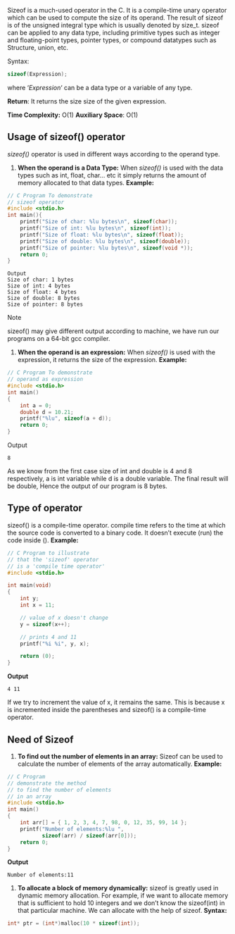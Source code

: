 Sizeof is a much-used operator in the C. It is a compile-time unary operator which can be used to compute the size of its operand. The result of sizeof is of the unsigned integral type which is usually denoted by size_t. sizeof can be applied to any data type, including primitive types such as integer and floating-point types, pointer types, or compound datatypes such as Structure, union, etc.

Syntax:
```c
sizeof(Expression);
```
where ‘*Expression*‘ can be a data type or a variable of any type.

**Return**: It returns the size size of the given expression.

**Time Complexity:** O(1)
**Auxiliary Space**: O(1)

## Usage of sizeof() operator 
*sizeof()* operator is used in different ways according to the operand type. 

1. **When the operand is a Data Type:** When *sizeof()* is used with the data types such as int, float, char… etc it simply returns the amount of memory allocated to that data types. 
**Example:**
```c
// C Program To demonstrate
// sizeof operator
#include <stdio.h>
int main(){
    printf("Size of char: %lu bytes\n", sizeof(char));
    printf("Size of int: %lu bytes\n", sizeof(int));
    printf("Size of float: %lu bytes\n", sizeof(float));
    printf("Size of double: %lu bytes\n", sizeof(double));
    printf("Size of pointer: %lu bytes\n", sizeof(void *));
    return 0;
}
```
```
Output
Size of char: 1 bytes
Size of int: 4 bytes
Size of float: 4 bytes
Size of double: 8 bytes
Size of pointer: 8 bytes
```
 
> [!NOTE]
> sizeof() may give different output according to machine, we have run our programs on a 64-bit gcc compiler.




1. **When the operand is an expression:** When *sizeof()* is used with the expression, it returns the size of the expression. 
**Example:**
```c
// C Program To demonstrate
// operand as expression
#include <stdio.h>
int main()
{
    int a = 0;
    double d = 10.21;
    printf("%lu", sizeof(a + d));
    return 0;
}
```
Output
```
8
```
As we know from the first case size of int and double is 4 and 8 respectively, a is int variable while d is a double variable. The final result will be double, Hence the output of our program is 8 bytes.

## Type of operator
sizeof() is a compile-time operator. compile time refers to the time at which the source code is converted to a binary code. It doesn’t execute (run) the code inside (). 
**Example:**
```c
// C Program to illustrate
// that the 'sizeof' operator
// is a 'compile time operator'
#include <stdio.h>

int main(void)
{
    int y;
    int x = 11;

    // value of x doesn't change
    y = sizeof(x++);

    // prints 4 and 11
    printf("%i %i", y, x);

    return (0);
}
```
**Output**
```
4 11
```

If we try to increment the value of x, it remains the same. This is because x is incremented inside the parentheses and sizeof() is a compile-time operator. 
## Need of Sizeof 
1. **To find out the number of elements in an array:** Sizeof can be used to calculate the number of elements of the array automatically. 
**Example:**
```c
// C Program
// demonstrate the method
// to find the number of elements
// in an array
#include <stdio.h>
int main()
{
    int arr[] = { 1, 2, 3, 4, 7, 98, 0, 12, 35, 99, 14 };
    printf("Number of elements:%lu ",
           sizeof(arr) / sizeof(arr[0]));
    return 0;
}
```
**Output**
```
Number of elements:11 
```

1. **To allocate a block of memory dynamically:** sizeof is greatly used in dynamic memory allocation. For example, if we want to allocate memory that is sufficient to hold 10 integers and we don’t know the sizeof(int) in that particular machine. We can allocate with the help of sizeof. 
**Syntax:**
```c
int* ptr = (int*)malloc(10 * sizeof(int));
```
